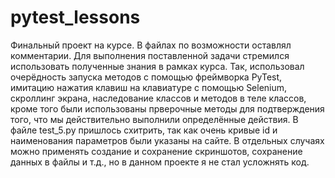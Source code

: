 # pytest_lessons

Финальный проект на курсе. В файлах по возможности оставлял комментарии. Для выполнения поставленной задачи стремился использовать полученные знания в рамках курса. Так, использовал очерёдность запуска методов с помощью фреймворка PyTest, имитацию нажатия клавиш на клавиатуре с помощью Selenium, скроллинг экрана, наследование классов и методов в теле классов, кроме того были использованы прверочные методы для подтверждения того, что мы действительно выполнили определённые действия.
В файле test_5.py пришлось схитрить, так как очень кривые id и наименования параметров были указаны на сайте. В отдельных случаях можно применять создание и сохранение скриншотов, сохранение данных в файлы и т.д., но в данном проекте я не стал усложнять код.
